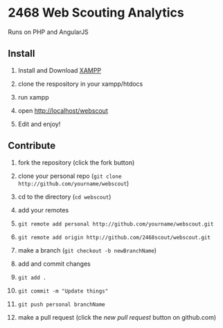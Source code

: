 # 2468 Web Scouting Analytics

Runs on PHP and AngularJS

## Install

1. Install and Download [XAMPP](https://www.apachefriends.org/index.html)

2. clone the respository in your xampp/htdocs

3. run xampp

4. open [http://localhost/webscout](http://localhost/webscout)

5. Edit and enjoy!

## Contribute

1. fork the repository (click the fork button)

2. clone your personal repo (`git clone http://github.com/yourname/webscout`)

4. cd to the directory (`cd webscout`)

5. add your remotes 

  1. `git remote add personal http://github.com/yourname/webscout.git`

  2. `git remote add origin http://github.com/2468scout/webscout.git`

6. make a branch (`git checkout -b newBranchName`)

7. add and commit changes 

  1. `git add .`
  
  2. `git commit -m "Update things"`
  
  3. `git push personal branchName`

8. make a pull request (click the *new pull request* button on github.com)
